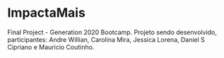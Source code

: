 # ImpactaMais
Final Project - Generation 2020 Bootcamp.
Projeto sendo desenvolvido, participantes: Andre Willian, Carolina Mira, Jessica Lorena, Daniel S Cipriano e Mauricio Coutinho.
 
